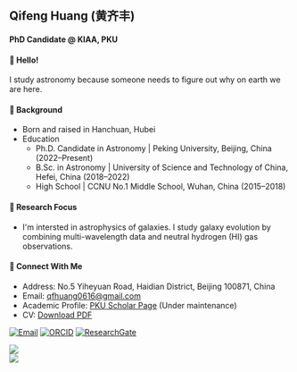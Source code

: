 ## Qifeng Huang (黄齐丰)  
#### PhD Candidate @ KIAA, PKU

#### 🌌 Hello! 
I study astronomy because someone needs to figure out why on earth we are here.

#### 📜 Background

- Born and raised in Hanchuan, Hubei
- Education
  - Ph.D. Candidate in Astronomy | Peking University, Beijing, China (2022–Present)
  - B.Sc. in Astronomy | University of Science and Technology of China, Hefei, China (2018–2022)
  - High School | CCNU No.1 Middle School, Wuhan, China (2015–2018)
  
#### 🔭 Research Focus

- I'm intersted in astrophysics of galaxies. I study galaxy evolution by combining multi-wavelength data and neutral hydrogen (HI) gas observations.

#### 📍 Connect With Me

- Address: No.5 Yiheyuan Road, Haidian District, Beijing 100871, China
- Email: qfhuang0616@gmail.com
- Academic Profile: [PKU Scholar Page](http://scholar.pku.edu.cn/qfhuang) (Under maintenance)
- CV: [Download PDF](https://github.com/BetaGem/BetaGem/blob/main/Curriculum_Vitae.pdf)

[![Email](https://img.shields.io/badge/Gmail-EA4335?style=flat-square&logo=gmail&logoColor=white)](mailto:qfhuang0616@gmail.com)
[![ORCID](https://img.shields.io/badge/ORCID-A6C139?style=flat-square&logo=ORCID&logoColor=white)](https://orcid.org/0000-0003-2863-9837)
[![ResearchGate](https://img.shields.io/badge/ResearchGate-00CCBB?style=flat-square&logo=ResearchGate&logoColor=white)](https://www.researchgate.net/profile/Qifeng-Huang)

![](https://github-readme-stats.vercel.app/api?username=BetaGem&show_icons=true&theme=github_dark)  
![](https://github-readme-stats.vercel.app/api/top-langs/?username=BetaGem&layout=compact&theme=github_dark)
